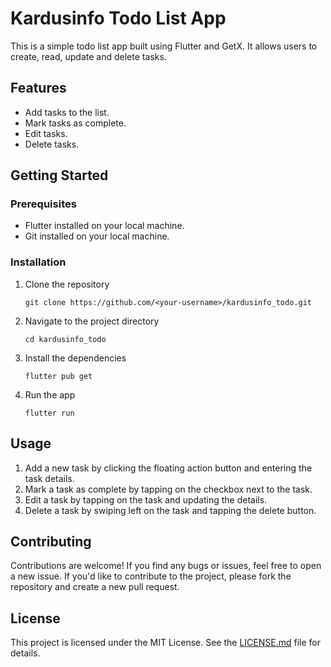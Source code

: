 <h1>Kardusinfo Todo List App</h1>

<p>This is a simple todo list app built using Flutter and GetX. It allows users to create, read, update and delete tasks.</p>

<h2>Features</h2>

<ul>
  <li>Add tasks to the list.</li>
  <li>Mark tasks as complete.</li>
  <li>Edit tasks.</li>
  <li>Delete tasks.</li>
</ul>

<h2>Getting Started</h2>

<h3>Prerequisites</h3>

<ul>
  <li>Flutter installed on your local machine.</li>
  <li>Git installed on your local machine.</li>
</ul>

<h3>Installation</h3>

<ol>
  <li>Clone the repository</li>
  <pre><code>git clone https://github.com/&lt;your-username&gt;/kardusinfo_todo.git</code></pre>
  <li>Navigate to the project directory</li>
  <pre><code>cd kardusinfo_todo</code></pre>
  <li>Install the dependencies</li>
  <pre><code>flutter pub get</code></pre>
  <li>Run the app</li>
  <pre><code>flutter run</code></pre>
</ol>

<h2>Usage</h2>

<ol>
  <li>Add a new task by clicking the floating action button and entering the task details.</li>
  <li>Mark a task as complete by tapping on the checkbox next to the task.</li>
  <li>Edit a task by tapping on the task and updating the details.</li>
  <li>Delete a task by swiping left on the task and tapping the delete button.</li>
</ol>

<h2>Contributing</h2>

<p>Contributions are welcome! If you find any bugs or issues, feel free to open a new issue. If you'd like to contribute to the project, please fork the repository and create a new pull request.</p>

<h2>License</h2>

<p>This project is licensed under the MIT License. See the <a href="./LICENSE.md">LICENSE.md</a> file for details.</p>
